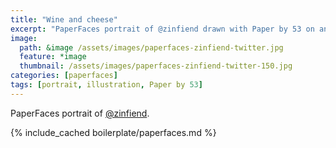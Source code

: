 ```yaml
---
title: "Wine and cheese"
excerpt: "PaperFaces portrait of @zinfiend drawn with Paper by 53 on an iPad."
image: 
  path: &image /assets/images/paperfaces-zinfiend-twitter.jpg 
  feature: *image
  thumbnail: /assets/images/paperfaces-zinfiend-twitter-150.jpg
categories: [paperfaces]
tags: [portrait, illustration, Paper by 53]
---
```


PaperFaces portrait of [@zinfiend](https://twitter.com/zinfiend).

{% include_cached boilerplate/paperfaces.md %}
